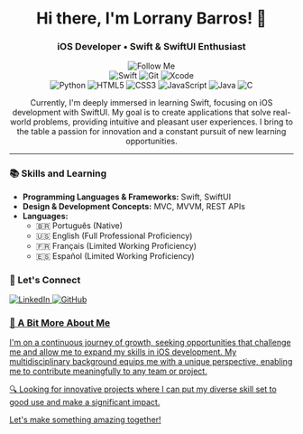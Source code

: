 <h1 align="center">Hi there, I'm Lorrany Barros! 👋</h1>

<div align="center">
  <h3>iOS Developer • Swift & SwiftUI Enthusiast</h3>
  <img src="https://img.shields.io/github/followers/{lorranybarross}.svg?style=social&label=Follow&maxAge=2592000" alt="Follow Me"/>
</div>

<div display="flex" align="center">
  <img src="https://img.shields.io/badge/Swift-FA7343?style=for-the-badge&logo=swift&logoColor=white" alt="Swift"/>
  <img src="https://img.shields.io/badge/GIT-E44C30?style=for-the-badge&logo=git&logoColor=white" alt="Git"/>
  <img src="https://img.shields.io/badge/Xcode-007ACC?style=for-the-badge&logo=Xcode&logoColor=white" alt="Xcode"/>
</div>

<div display="flex" align="center">
  <img src="https://img.shields.io/badge/Python-FFD43B?style=for-the-badge&logo=python&logoColor=blu" alt="Python"/>
  <img src="https://img.shields.io/badge/HTML5-E34F26?style=for-the-badge&logo=html5&logoColor=white" alt="HTML5"/>
  <img src="https://img.shields.io/badge/CSS3-1572B6?style=for-the-badge&logo=css3&logoColor=white" alt="CSS3"/>
  <img src="https://img.shields.io/badge/JavaScript-323330?style=for-the-badge&logo=javascript&logoColor=F7DF1E" alt="JavaScript"/>
  <img src="https://img.shields.io/badge/Java-ED8B00?style=for-the-badge&logo=openjdk&logoColor=white" alt="Java"/>
  <img src="https://img.shields.io/badge/C-00599C?style=for-the-badge&logo=c&logoColor=white" alt="C"/>
</div>

<!-- ### 🌱 Who am I?
I'm a Computer Science student at Universidade Anhembi Morumbi, with a rich background in Graphic Design from Universidade do Oeste Paulista. My journey in technology began with a scientific initiation project at the Institute of Physics of São Carlos, applying data science and machine learning to sensor data analysis.

Beyond my academic endeavors, I have honed my marketing skills at Funada, a recognized beverage industry, by developing graphic arts, social media content, labels, and merchandising materials, while also engaging in customer service and event organization. -->

<!-- ### 💻 What I do -->
<p align="center">Currently, I'm deeply immersed in learning Swift, focusing on iOS development with SwiftUI. My goal is to create applications that solve real-world problems, providing intuitive and pleasant user experiences. I bring to the table a passion for innovation and a constant pursuit of new learning opportunities.</p>

---

### 📚 Skills and Learning
- **Programming Languages & Frameworks:** Swift, SwiftUI
- **Design & Development Concepts:** MVC, MVVM, REST APIs
- **Languages:**
    - 🇧🇷 Português (Native)
    - 🇺🇸 English (Full Professional Proficiency)
    - 🇫🇷 Français (Limited Working Proficiency)
    - 🇪🇸 Español (Limited Working Proficiency)

### 🤝 Let's Connect
<a href="https://www.linkedin.com/in/lorranybarros"><img src="https://img.shields.io/badge/LinkedIn-0077B5?style=for-the-badge&logo=linkedin&logoColor=white" alt="LinkedIn"/>
<a href="https://github.com/lorranybarross"><img src="https://img.shields.io/badge/GitHub-100000?style=for-the-badge&logo=github&logoColor=white" alt="GitHub"/>

<!-- - **LinkedIn:** [lorranybarros](https://www.linkedin.com/in/lorranybarros)
- **GitHub:** [lorranybarross](https://github.com/lorranybarross) -->

### 🌟 A Bit More About Me
I'm on a continuous journey of growth, seeking opportunities that challenge me and allow me to expand my skills in iOS development. My multidisciplinary background equips me with a unique perspective, enabling me to contribute meaningfully to any team or project.

🔍 Looking for innovative projects where I can put my diverse skill set to good use and make a significant impact.

Let's make something amazing together!
